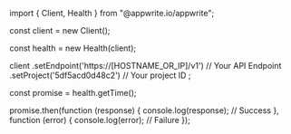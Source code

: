 import { Client, Health } from "@appwrite.io/appwrite";

const client = new Client();

const health = new Health(client);

client
    .setEndpoint('https://[HOSTNAME_OR_IP]/v1') // Your API Endpoint
    .setProject('5df5acd0d48c2') // Your project ID
;

const promise = health.getTime();

promise.then(function (response) {
    console.log(response); // Success
}, function (error) {
    console.log(error); // Failure
});